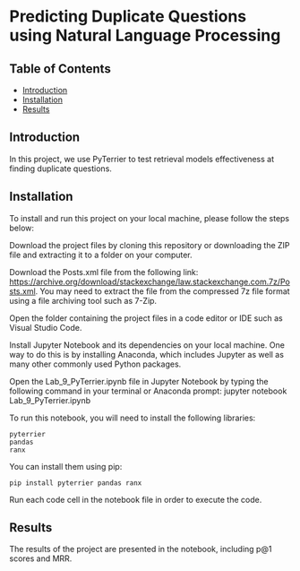 # Predicting Duplicate Questions using Natural Language Processing

## Table of Contents

- [Introduction](#introduction)
- [Installation](#installation)
- [Results](#results)

## Introduction

In this project, we use PyTerrier to test retrieval models effectiveness at finding duplicate questions.

## Installation

To install and run this project on your local machine, please follow the steps below:

Download the project files by cloning this repository or downloading the ZIP file and extracting it to a folder on your computer.

Download the Posts.xml file from the following link: https://archive.org/download/stackexchange/law.stackexchange.com.7z/Posts.xml. You may need to extract the file from the compressed 7z file format using a file archiving tool such as 7-Zip.

Open the folder containing the project files in a code editor or IDE such as Visual Studio Code.

Install Jupyter Notebook and its dependencies on your local machine. One way to do this is by installing Anaconda, which includes Jupyter as well as many other commonly used Python packages.

Open the Lab_9_PyTerrier.ipynb file in Jupyter Notebook by typing the following command in your terminal or Anaconda prompt: jupyter notebook Lab_9_PyTerrier.ipynb

To run this notebook, you will need to install the following libraries:

    pyterrier
    pandas
    ranx

You can install them using pip:

    pip install pyterrier pandas ranx

Run each code cell in the notebook file in order to execute the code.

## Results

The results of the project are presented in the notebook, including p@1 scores and MRR.
